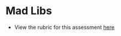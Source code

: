 # Mad Libs

- View the rubric for this assessment [here](https://storage.googleapis.com/hatchways.appspot.com/employers/springboard/student_rubrics/React%20Madlibs%20-%20Student%20Guide.pdf)
